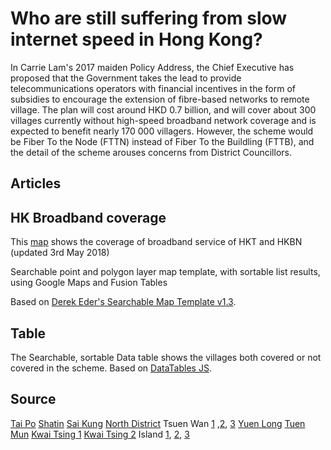Who are still suffering from slow internet speed in Hong Kong?
========================

In Carrie Lam's 2017 maiden Policy Address, the Chief Executive has proposed that the Government takes the lead to provide telecommunications operators with financial incentives in the form of subsidies to encourage the extension of fibre-based networks to remote village. The plan will cost around HKD 0.7 billion, and will cover about 300 villages currently without high-speed broadband network coverage and is expected to benefit nearly 170 000 villagers. However, the scheme would be Fiber To the Node (FTTN) instead of Fiber To the Buildling (FTTB), and the detail of the scheme arouses concerns from District Councillors.

## Articles

## HK Broadband coverage
This [map](http://hk01data.github.io/broadband/) shows the coverage of broadband service of HKT and HKBN (updated 3rd May 2018)

Searchable point and polygon layer map template, with sortable list results, using Google Maps and Fusion Tables

Based on [Derek Eder's Searchable Map Template v1.3](http://derekeder.com/searchable_map_template/).

## Table
The Searchable, sortable Data table shows the villages both covered or not covered in the scheme.
Based on [DataTables JS](https://datatables.net/).

## Source

[Tai Po](http://www.districtcouncils.gov.hk/tp/doc/2016_2019/tc/dc_meetings_doc/14020/TPDC_2018_10.pdf)
[Shatin](http://www.districtcouncils.gov.hk/st/doc/2016_2019/tc/committee_meetings_doc/DHC/13871/st_dhc_2018_011_tcannex.pdf)
[Sai Kung](http://www.districtcouncils.gov.hk/sk/doc/2016_2019/tc/committee_meetings_doc/hehc/14314/SK_hehc_2018_029_TC.pdf)
[North District](http://www.districtcouncils.gov.hk/north/doc/2016_2019/tc/committee_meetings_doc/dmweic/13734/n_dmweic_2018_014_ch_v2.pdf)
Tsuen Wan [1](http://www.districtcouncils.gov.hk/tw/doc/2016_2019/tc/dc_meetings_doc/13960/TWDC_Paper_No_142_1718_Annex1.pdf) ,[2](http://www.districtcouncils.gov.hk/tw/doc/2016_2019/tc/dc_meetings_doc/13960/TWDC_Paper_No_142_1718_Annex2.pdf), [3](http://www.districtcouncils.gov.hk/tw/doc/2016_2019/tc/dc_meetings_doc/13960/TWDC_Paper_No_142_1718_Annex3.pdf)
[Yuen Long](http://www.districtcouncils.gov.hk/yl/doc/2016_2019/tc/committee_meetings_doc/tp_dc/14167/tpdc_2018_003.pdf)
[Tuen Mun](http://www.districtcouncils.gov.hk/tm/doc/2016_2019/tc/committee_meetings_doc/cihc/14077/cihc_2018_009.pdf)
[Kwai Tsing 1](http://www.districtcouncils.gov.hk/kwt/doc/2016_2019/tc/committee_meetings_doc/DFMC/14145/11_D_2018_AnnexI.pdf)
[Kwai Tsing 2](http://www.districtcouncils.gov.hk/kwt/doc/2016_2019/tc/committee_meetings_doc/DFMC/14145/11_D_2018_AnnexII.pdf)
Island [1](http://www.districtcouncils.gov.hk/island/doc/2016_2019/tc/dc_meetings_doc/13577/IS_2018_27_A1_TC.pdf), [2](http://www.districtcouncils.gov.hk/island/doc/2016_2019/tc/dc_meetings_doc/13577/IS_2018_27_A2_TC.pdf), [3](http://www.districtcouncils.gov.hk/island/doc/2016_2019/tc/dc_meetings_doc/13577/IS_2018_27_A3_TC.pdf)